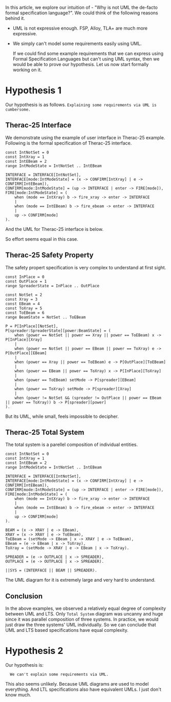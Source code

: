 In this article, we explore our intuition of - "Why is not UML the de-facto formal specification language?". We could think of the following reasons behind it.

- UML is not expressive enough. FSP, Alloy, TLA+ are much more expressive.
- We simply can't model some requirements easily using UML.

  If we could find some example requirements that we can express using Formal Specification Languages but can't using UML syntax, then we would be able to prove our hypothesis. Let us now start formally working on it.
  
# Hypothesis 1
Our hypothesis is as follows.
`Explaining some requirements via UML is cumbersome.`
## Therac-25 Interface
We demonstrate using the example of user interface in Therac-25 example. Following is the formal specification of Therac-25 interface.


``` text
const IntNotSet = 0
const IntXray = 1
const IntEBeam = 2
range IntModeState = IntNotSet .. IntEBeam

INTERFACE = INTERFACE[IntNotSet],
INTERFACE[mode:IntModeState] = (x -> CONFIRM[IntXray] | e -> CONFIRM[IntEBeam]),
CONFIRM[mode:IntModeState] = (up -> INTERFACE | enter -> FIRE[mode]),
FIRE[mode:IntModeState] = (
    when (mode == IntXray) b -> fire_xray -> enter -> INTERFACE
    |
    when (mode == IntEBeam) b -> fire_ebeam -> enter -> INTERFACE
    |
    up -> CONFIRM[mode]
).

```
And the UML for Therac-25 interface is below.

[](https://github.com/abj-paul/abj-paul.github.io/blob/main/misc/therac25-interface.png)
So effort seems equal in this case.
## Therac-25 Safety Property
The safety propert specification is very complex to understand at first sight.
``` text
const InPlace = 0
const OutPlace = 1
range SpreaderState = InPlace .. OutPlace

const NotSet = 2
const Xray = 3
const EBeam = 4
const ToXray = 5
const ToEBeam = 6
range BeamState = NotSet .. ToEBeam

P = P[InPlace][NotSet],
P[spreader:SpreaderState][power:BeamState] = (
    when (power == NotSet || power == Xray || power == ToEBeam) x -> P[InPlace][Xray]
    |
    when (power == NotSet || power == EBeam || power == ToXray) e -> P[OutPlace][EBeam]
    |
    when (power == Xray || power == ToEBeam) e -> P[OutPlace][ToEBeam]
    |
    when (power == EBeam || power == ToXray) x -> P[InPlace][ToXray]
    |
    when (power == ToEBeam) setMode -> P[spreader][EBeam]
    |
    when (power == ToXray) setMode -> P[spreader][Xray]
    |
    when (power != NotSet && (spreader != OutPlace || power == EBeam || power == ToXray)) b -> P[spreader][power]
).
```

But its UML, while small, feels impossible to decipher.
[](../../misc/therac25-safety.png)
## Therac-25 Total System
The total system is a parellel composition of individual entities.
``` text
const IntNotSet = 0
const IntXray = 1
const IntEBeam = 2
range IntModeState = IntNotSet .. IntEBeam

INTERFACE = INTERFACE[IntNotSet],
INTERFACE[mode:IntModeState] = (x -> CONFIRM[IntXray] | e -> CONFIRM[IntEBeam]),
CONFIRM[mode:IntModeState] = (up -> INTERFACE | enter -> FIRE[mode]),
FIRE[mode:IntModeState] = (
    when (mode == IntXray) b -> fire_xray -> enter -> INTERFACE
    |
    when (mode == IntEBeam) b -> fire_ebeam -> enter -> INTERFACE
    |
    up -> CONFIRM[mode]
).

BEAM = (x -> XRAY | e -> EBeam),
XRAY = (x -> XRAY | e -> ToEBeam),
ToEBeam = (setMode -> EBeam | x -> XRAY | e -> ToEBeam),
EBeam = (e -> EBeam | x -> ToXray),
ToXray = (setMode -> XRAY | e -> EBeam | x -> ToXray).

SPREADER = (e -> OUTPLACE | x -> SPREADER),
OUTPLACE = (e -> OUTPLACE | x -> SPREADER).

||SYS = (INTERFACE || BEAM || SPREADER).
```
The UML diagram for it is extremely large and very hard to understand.
[](../../misc/therac25-total.png)
## Conclusion
In the above examples, we observed a relatively equal degree of complexity between UML and LTS. Only `Total System` diagram was uncanny and huge since it was parallel composition of three systems. In practice, we would just draw the three systems' UML individually. So we can conclude that UML and LTS based specifications have equal complexity.
# Hypothesis 2
Our hypothesis is:

``` text
  We can't explain some requirements via UML.
```

This also seems unlikely. Because UML diagrams are used to model everything. And LTL specifications also have equivalent UMLs. I just don't know much.


